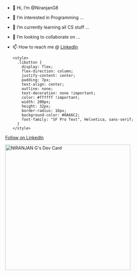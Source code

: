 - 👋 Hi, I’m @NiranjanG8
- 👀 I’m interested in Programming ...
- 🌱 I’m currently learning all CS stuff ...
- 💞️ I’m looking to collaborate on ...
- 📫 How to reach me @ <a href="https://www.linkedin.com/in/niranjan-g-876b11193/">LinkedIn</a>

      <style>
        .libutton {
          display: flex;
          flex-direction: column;
          justify-content: center;
          padding: 7px;
          text-align: center;
          outline: none;
          text-decoration: none !important;
          color: #ffffff !important;
          width: 200px;
          height: 32px;
          border-radius: 16px;
          background-color: #0A66C2;
          font-family: "SF Pro Text", Helvetica, sans-serif;
        }
      </style>
<a class="libutton" href="https://www.linkedin.com/comm/mynetwork/discovery-see-all?usecase=PEOPLE_FOLLOWS&followMember=niranjan-g-876b11193" target="_blank">Follow on LinkedIn</a>


<a href="https://app.daily.dev/NiranjanG"><img src="https://api.daily.dev/devcards/6f96802023c94f97a1f608a57fce4343.png?r=oay" width="400" alt="NIRANJAN G's Dev Card"/></a>
<!---
NiranjanG8/NiranjanG8 is a ✨ special ✨ repository because its `README.md` (this file) appears on your GitHub profile.
You can click the Preview link to take a look at your changes.
--->
